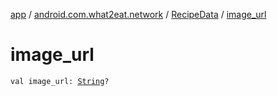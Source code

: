 [app](../../index.md) / [android.com.what2eat.network](../index.md) / [RecipeData](index.md) / [image_url](./image_url.md)

# image_url

`val image_url: `[`String`](https://kotlinlang.org/api/latest/jvm/stdlib/kotlin/-string/index.html)`?`